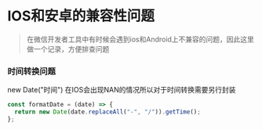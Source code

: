 # IOS和安卓的兼容性问题

> 在微信开发者工具中有时候会遇到ios和Android上不兼容的问题，因此这里做一个记录，方便排查问题

### 时间转换问题

new  Date("时间") 在IOS会出现NAN的情况所以对于时间转换需要另行封装

``` js
const formatDate = (date) => {
  return new Date(date.replaceAll("-", "/")).getTime();
};
```
